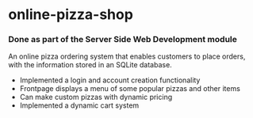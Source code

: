 # online-pizza-shop
### Done as part of the Server Side Web Development module

An online pizza ordering system that enables customers to place orders,
with the information stored in an SQLite database.

* Implemented a login and account creation functionality
* Frontpage displays a menu of some popular pizzas and other items
* Can make custom pizzas with dynamic pricing
* Implemented a dynamic cart system
